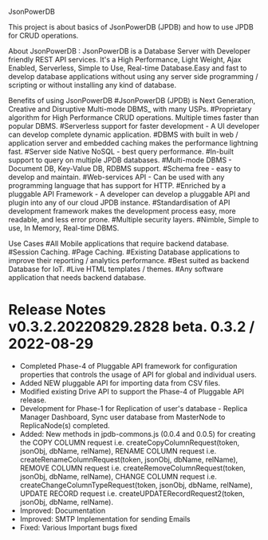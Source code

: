 JsonPowerDB

This project is about basics of JsonPowerDB (JPDB) and how to use JPDB for CRUD operations.

About JsonPowerDB :
JsonPowerDB is a Database Server with Developer friendly REST API services. It's a High Performance, Light Weight, Ajax Enabled, Serverless, Simple to Use, Real-time Database.Easy and fast to develop database applications without using any server side programming / scripting or without installing any kind of database.

Benefits of using JsonPowerDB
#JsonPowerDB (JPDB) is Next Generation, Creative and Disruptive Multi-mode DBMS_ with many USPs.
#Proprietary algorithm for High Performance CRUD operations. Multiple times faster than popular DBMS.
#Serverless support for faster development - A UI developer can develop complete dynamic application.
#DBMS with built in web / application server and embedded caching makes the performance lightning fast.
#Server side Native NoSQL - best query performance.
#In-built support to query on multiple JPDB databases.
#Multi-mode DBMS - Document DB, Key-Value DB, RDBMS support.
#Schema free - easy to develop and maintain.
#Web-services API - Can be used with any programming language that has support for HTTP.
#Enriched by a pluggable API Framework - A developer can develop a pluggable API and plugin into any of our cloud JPDB instance.
#Standardisation of API development framework makes the development process easy, more readable, and less error prone.
#Multiple security layers.
#Nimble, Simple to use, In Memory, Real-time DBMS.

Use Cases
#All Mobile applications that require backend database.
#Session Caching.
#Page Caching.
#Existing Database applications to improve their reporting / analytics performance.
#Best suited as backend Database for IoT.
#Live HTML templates / themes.
#Any software application that needs backend database.

Release Notes
v0.3.2.20220829.2828 beta.
0.3.2 / 2022-08-29
==================
* Completed Phase-4 of Pluggable API framework for configuration properties that controls the usage of API for global and individual users.
* Added NEW pluggable API for importing data from CSV files.
* Modified existing Drive API to support the Phase-4 of Pluggable API release.
* Development for Phase-1 for Replication of user's database - Replica Manager Dashboard, Sync user database from MasterNode to ReplicaNode(s) completed. 
* Added: New methods in jpdb-commons.js (0.0.4 and 0.0.5) for creating the 
  COPY COLUMN request i.e. createCopyColumnRequest(token, jsonObj, dbName, relName), 
  RENAME COLUMN request i.e. createRenameColumnRequest(token, jsonObj, dbName, relName), 
  REMOVE COLUMN request i.e. createRemoveColumnRequest(token, jsonObj, dbName, relName), 
  CHANGE COLUMN request i.e. createChangeColumnTypeRequest(token, jsonObj, dbName, relName), 
  UPDATE RECORD request i.e. createUPDATERecordRequest2(token, jsonObj, dbName, relName).
* Improved: Documentation
* Improved: SMTP Implementation for sending Emails 
* Fixed: Various Important bugs fixed
